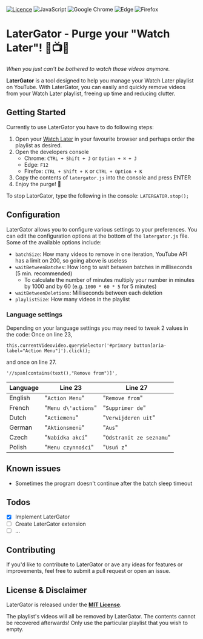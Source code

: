 [![Licence](https://img.shields.io/github/license/Ileriayo/markdown-badges?style=for-the-badge)](./LICENSE)
![JavaScript](https://img.shields.io/badge/javascript-%23323330.svg?style=for-the-badge&logo=javascript&logoColor=%23F7DF1E)
![Google Chrome](https://img.shields.io/badge/Google%20Chrome-4285F4?style=for-the-badge&logo=GoogleChrome&logoColor=white)
![Edge](https://img.shields.io/badge/Edge-0078D7?style=for-the-badge&logo=Microsoft-edge&logoColor=white)
![Firefox](https://img.shields.io/badge/Firefox-FF7139?style=for-the-badge&logo=Firefox-Browser&logoColor=white) 

# LaterGator - Purge your "Watch Later"! 🐊📺🧹
*When you just can't be bothered to watch those videos anymore.*  

**LaterGator** is a tool designed to help you manage your Watch Later playlist on YouTube. With LaterGator, you can easily and quickly remove videos from your Watch Later playlist, freeing up time and reducing clutter.

## Getting Started
Currently to use LaterGator you have to do following steps:  

1. Open your <u>[Watch Later](https://www.youtube.com/playlist?list=WL)</u> in your favourite browser and perhaps order the playlist as desired. 
2.  Open the developers console
    - Chrome: `CTRL + Shift + J` or `Option + ⌘ + J`
    - Edge: `F12`
    - Firefox: `CTRL + Shift + K` or `CTRL + Option + K`
3. Copy the contents of `latergator.js` into the console and press ENTER
4. Enjoy the purge! 🐊

To stop LatorGator, type the following in the console: `LATERGATOR.stop();`

## Configuration  
LaterGator allows you to configure various settings to your preferences. You can edit the configuration options at the bottom of the `latergator.js` file. Some of the available options include:

* `batchSize`: How many videos to remove in one iteration, YouTube API has a limit on 200, so going above is useless
* `waitBetweenBatches`: How long to wait between batches in milliseconds (5 min. recommended) 
  * To calculate the number of minutes multiply your number in minutes by 1000 and by 60 (e.g. `1000 * 60 * 5` for 5 minutes)
* `waitBetweenDeletions`: Milliseconds between each deletion
* `playlistSize`: How many videos in the playlist

### Language settings
Depending on your language settings you may need to tweak 2 values in the code: 
Once on line 23,
```
this.currentVideovideo.querySelector('#primary button[aria-label="Action Menu"]').click();
```
and once on line 27.
```
'//span[contains(text(),"Remove from")]',
```

| Language      | Line 23 | Line 27 |
| ----------- | ----------- | ----------- |
| English      | "`Action Menu`"       | "`Remove from`"  |
| French      | "`Menu d\'actions`"        | "`Supprimer de`"  |
| Dutch      | "`Actiemenu`"       | "`Verwijderen uit`"  |
| German      | "`Aktionsmenü`"        | "`Aus`"  |
| Czech      | "`Nabídka akcí`"        | "`Odstranit ze seznamu`"  |
| Polish      | "`Menu czynności`"        | "`Usuń z`"  |

## Known issues
* Sometimes the program doesn't continue after the batch sleep timeout

## Todos
- [X] Implement LaterGator
- [ ] Create LaterGator extension
- [ ] ...

## Contributing  
If you'd like to contribute to LaterGator or ave any ideas for features or improvements, feel free to submit a pull request or open an issue.

## License & Disclaimer
LaterGator is released under the **<u>[MIT License](https://opensource.org/licenses/MIT)</u>**.  

The playlist's videos will all be removed by LaterGator. The contents cannot be recovered afterwards! Only use the particular playlist that you wish to empty.